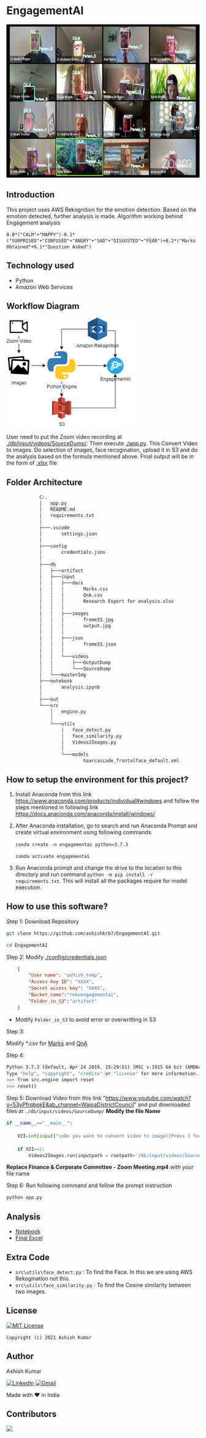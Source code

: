 # EngagementAI

<center><img src="./db/input/images/output.jpg" width="900" height="400"></center>

## Introduction
This project uses AWS Rekognition for the emotion detection. Based on the emotion detected, further analysis is made.
Algorithm working behind Engagement analysis
```
0.8*("CALM"+"HAPPY")-0.1*("SURPRISED"+"CONFUSED"+"ANGRY"+"SAD"+"DISGUSTED"+"FEAR")+0.2*("Marks Obtained"+0.1*"Question Asked")
```

## Technology used
-   Python
-   Amazon Web Services

## Workflow Diagram
![EngagementAI](./db/input/images/EngagementAI.png)

User need to put the Zoom video recording at [./db/input/videos/SourceDump/](./db/input/videos/SourceDump/). Then execute [./app.py](./app.py). This Convert Video to images. Do selection of images, face recogination, upload it in S3 and do the analysis based on the formula mentioned above. Final output will be in the form of [.xlsx](./FinalAnalysisReport.xlsx) file

## Folder Architecture

                C:.
                │   app.py
                │   README.md
                │   requirements.txt
                │
                ├───.vscode
                │       settings.json
                │
                ├───config
                │       credentials.json
                │
                ├───db
                │   ├───artifact
                │   ├───input
                │   │   ├───docs
                │   │   │       Marks.csv
                │   │   │       QnA.csv
                │   │   │       Research Export for analysis.xlsx
                │   │   │
                │   │   ├───images
                │   │   │       frame33.jpg
                │   │   │       output.jpg
                │   │   │
                │   │   ├───json
                │   │   │       frame33.json
                │   │   │
                │   │   └───videos
                │   │       ├───OutputDump
                │   │       └───SourceDump
                │   └───masterImg
                ├───notebook
                │       analysis.ipynb
                │
                ├───out
                └───src
                    │   engine.py
                    │
                    └───utils
                        │   face_detect.py
                        │   face_similarity.py
                        │   Videos2Images.py
                        │
                        └───models
                                haarcascade_frontalface_default.xml

## How to setup the environment for this project?
1. Install Anaconda from this link https://www.anaconda.com/products/individual#windows and follow the steps mentioned in following link
https://docs.anaconda.com/anaconda/install/windows/

2. After Anaconda installation, go to search and run Anaconda Prompt and create virtual environment using following commands.

    `conda create -n engagementai python=3.7.3`

    `conda activate engagementai`

3. Run Anaconda prompt and change the drive to the location to this directory and run command `python -m pip install -r requirements.txt`. This will install all the packages require for model execution.

## How to use this software?

Step 1:
Download Repository
```bash
git clone https://github.com/ashishkrb7/EngagementAI.git
```
```bash
cd EngagementAI
```

Step 2:
Modify [./config/credentials.json](./config/credentials.json)
```JSON
    {
        "User name": "ashish_temp",
        "Access key ID": "XXXX",
        "Secret access key": "XXXX",
        "Bucket_name":"rekoengagementai",
        "Folder_in_S3":"artifact"
    }
```
- Modify `Folder_in_S3` to avoid error or overwritting in S3
  
Step 3:

Modify *.csv for [Marks](./db/input/docs/Marks.csv) and [QnA](./db/input/docs/QnA.csv)

Step 4:
```bash
Python 3.7.3 (default, Apr 24 2019, 15:29:51) [MSC v.1915 64 bit (AMD64)] :: Anaconda, Inc. on win32
Type "help", "copyright", "credits" or "license" for more information.
>>> from src.engine import reset
>>> reset()
```

Step 5:
Download Video from this link "https://www.youtube.com/watch?v=53yPfrqbpkE&ab_channel=WaipaDistrictCouncil" and put downloaded files at `./db/input/videos/SourceDump/`
**Modify the file Name**
```python
if __name__=="__main__":

    V2I=int(input("\nDo you want to convert video to image?[Press 1 for Yes and 0 for No or you alread have in OutputDump folder]:"))

    if V2I==1:
        Videos2Images.run(inputpath = rootpath+'/db/input/videos/SourceDump/Finance & Corporate Committee - Zoom Meeting.mp4',fps = 100,imageExt=".jpg",OutputName=jsonFileAlias)
```
**Replace Finance & Corporate Committee - Zoom Meeting.mp4** with your file name

Step 6:
Run following command and follow the prompt instruction
```bash
python app.py
```

## Analysis

- [Notebook](./notebook/analysis.ipynb)
- [Final Excel](./FinalAnalysisReport.xlsx)

## Extra Code
-   `src\utils\face_detect.py` : To find the Face. In this we are using AWS Rekogination not this.
-   `src\utils\face_similarity.py` : To find the Cosine similarity between two images.

## License
[![MIT License](https://img.shields.io/github/license/ashishkrb7/EngagementAI.svg?style=flat-square&colorB=C62121)](https://github.com/ashishkrb7/EngagementAI/blob/master/LICENSE)
```
Copyright (c) 2021 Ashish Kumar
```

## Author
Ashish Kumar

[![LinkedIn](https://img.shields.io/badge/-Ashish%20Kumar-blue?style=social&logo=Linkedin&logoColor=blue&link=https://www.linkedin.com/in/ashishk766/)](https://www.linkedin.com/in/ashishk766/) 
[![Gmail](https://img.shields.io/badge/-Ashish%20Kumar-c14438?style=social&logo=Gmail&logoColor=red&link=mailto:ashish.krb7@gmail.com)](mailto:ashish.krb7@gmail.com) 

Made with ❤️ in India

## Contributors

<a href="https://github.com/ashishkrb7/EngagementAI/graphs/contributors">
  <img src="https://contrib.rocks/image?repo=ashishkrb7/EngagementAI" />
</a>
